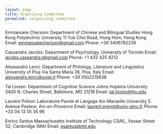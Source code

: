 ```yaml
---
layout: page
title: Organizing Committee
permalink: /organizing_committee
---
```



Emmanuele Chersoni: Department of Chinese and Bilingual Studies
Hong Kong Polytechnic University
11 Yuk Choi Road, Hung Hom, Hong Kong
Email: emmanuelechersoni@gmail.com
Phone: +39 3406782236

Cassandra Jacobs: Department of Psychology, University of Toronto
Email: jacobs.cassandra.l@gmail.com 
Phone: +1 432 425 8212

Alessandro Lenci: Department of Philology, Literature and Linguistics
University of Pisa
Via Santa Maria 36, Pisa, Italy
Email: alessandro.lenci@unipi.it
Phone: +39 0502215638

Tal Linzen: Department of Cognitive Science
Johns Hopkins University
3400 N. Charles Street, Baltimore, MD 21218
Email: tal.linzen@jhu.edu

Laurent Prévot: Laboratoire Parole et Langage
Aix-Marseille University
5 Avenue Pasteur, Aix-en-Provence
Email: laurent.prevot@univ-amu.fr
Phone: +33 04 13 55 35 96

Enrico Santus
Massachusetts Institute of Technology
CSAIL, Vassar Street 32, Cambridge (MA)
Email: esantus@mit.edu 



